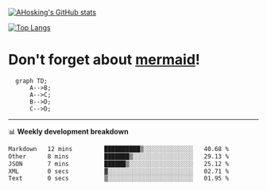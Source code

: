 [![AHosking's GitHub stats](https://github-readme-stats.vercel.app/api?username=ahosking&count_private=true&show_icons=true&theme=onedark&hide_rank=true&include_all_commits=true)](https://github.com/ahosking)

[![Top Langs](https://github-readme-stats.vercel.app/api/top-langs/?username=ahosking&layout=compact&theme=onedark)](https://github.com/ahosking)


# Don't forget about [mermaid](https://github.blog/2022-02-14-include-diagrams-markdown-files-mermaid/)!

```mermaid
  graph TD;
      A-->B;
      A-->C;
      B-->D;
      C-->D;
```
-------

📊 **Weekly development breakdown**

<!--START_SECTION:waka-->

```txt
Markdown   12 mins         ██████████▒░░░░░░░░░░░░░░   40.68 %
Other      8 mins          ███████▒░░░░░░░░░░░░░░░░░   29.13 %
JSON       7 mins          ██████▒░░░░░░░░░░░░░░░░░░   25.12 %
XML        0 secs          ▓░░░░░░░░░░░░░░░░░░░░░░░░   02.71 %
Text       0 secs          ▒░░░░░░░░░░░░░░░░░░░░░░░░   01.95 %
```

<!--END_SECTION:waka-->

